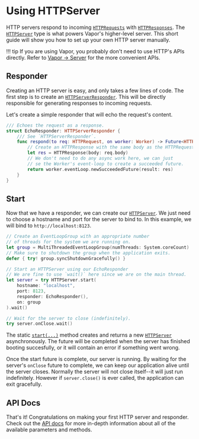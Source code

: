 # Using HTTPServer

HTTP servers respond to incoming [`HTTPRequests`](https://api.vapor.codes/http/latest/HTTP/Structs/HTTPRequest.html) with [`HTTPResponses`](https://api.vapor.codes/http/latest/HTTP/Structs/HTTPResponse.html). The [`HTTPServer`](https://api.vapor.codes/http/latest/HTTP/Classes/HTTPServer.html) type is what powers Vapor's higher-level server. This short guide will show you how to set up your own HTTP server manually.

!!! tip
	If you are using Vapor, you probably don't need to use HTTP's APIs directly. Refer to [Vapor &rarr; Server](../vapor/server.md) for the more convenient APIs.

## Responder

Creating an HTTP server is easy, and only takes a few lines of code. The first step is to create an [`HTTPServerResponder`](https://api.vapor.codes/http/latest/HTTP/Protocols/HTTPServerResponder.html). This will be directly responsible for generating responses to incoming requests.

Let's create a simple responder that will echo the request's content.

```swift
/// Echoes the request as a response.
struct EchoResponder: HTTPServerResponder {
	/// See `HTTPServerResponder`.
    func respond(to req: HTTPRequest, on worker: Worker) -> Future<HTTPResponse> {
    	// Create an HTTPResponse with the same body as the HTTPRequest
    	let res = HTTPResponse(body: req.body)
    	// We don't need to do any async work here, we can just
    	// se the Worker's event-loop to create a succeeded future.
        return worker.eventLoop.newSucceededFuture(result: res)
    }
}
```

## Start

Now that we have a responder, we can create our [`HTTPServer`](https://api.vapor.codes/http/latest/HTTP/Classes/HTTPServer.html). We just need to choose a hostname and port for the server to bind to. In this example, we will bind to `http://localhost:8123`.

```swift
// Create an EventLoopGroup with an appropriate number
// of threads for the system we are running on.
let group = MultiThreadedEventLoopGroup(numThreads: System.coreCount)
// Make sure to shutdown the group when the application exits.
defer { try! group.syncShutdownGracefully() }

// Start an HTTPServer using our EchoResponder
// We are fine to use `wait()` here since we are on the main thread.
let server = try HTTPServer.start(
	hostname: "localhost", 
	port: 8123, 
	responder: EchoResponder(), 
	on: group
).wait()

// Wait for the server to close (indefinitely).
try server.onClose.wait()
```

The static [`start(...)`](https://api.vapor.codes/http/latest/HTTP/Classes/HTTPServer.html#/s:4HTTP10HTTPServerC5startXeXeFZ) method creates and returns a new [`HTTPServer`](https://api.vapor.codes/http/latest/HTTP/Classes/HTTPServer.html) asynchronously. The future will be completed when the server has finished booting succesfully, or it will contain an error if something went wrong.

Once the start future is complete, our server is running. By waiting for the server's `onClose` future to complete, we can keep our application alive until the server closes. Normally the server will not close itself--it will just run indefinitely. However if `server.close()` is ever called, the application can exit gracefully.

## API Docs

That's it! Congratulations on making your first HTTP server and responder. Check out the [API docs](https://api.vapor.codes/http/latest/HTTP/index.html) for more in-depth information about all of the available parameters and methods.
